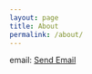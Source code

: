 ```yaml
---
layout: page
title: About
permalink: /about/
---
```


email: <a href = "mailto: jzoromsk@nd.edu">Send Email</a>
